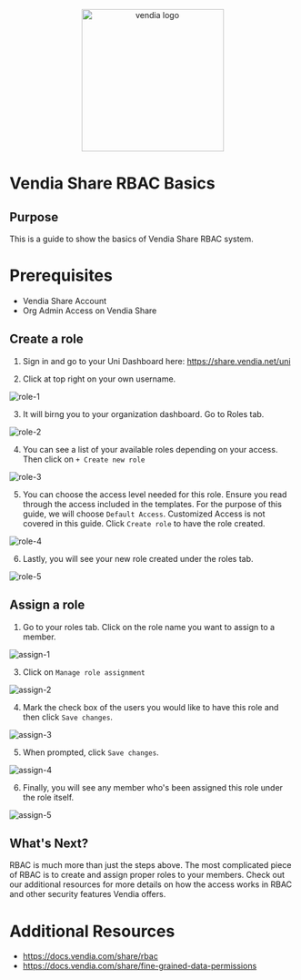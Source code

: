 <p align="center">
  <a href="https://vendia.net/">
    <img src="https://share.vendia.net/logo.svg" alt="vendia logo" width="250px">
  </a>
</p>


# Vendia Share RBAC Basics


## Purpose
This is a guide to show the basics of Vendia Share RBAC system. 

# Prerequisites
* Vendia Share Account
* Org Admin Access on Vendia Share

## Create a role
1. Sign in and go to your Uni Dashboard here: https://share.vendia.net/uni

2. Click at top right on your own username.

![role-1](./img/role-1.png)

3. It will birng you to your organization dashboard. Go to Roles tab.

![role-2](./img/role-2.png)

4. You can see a list of your available roles depending on your access. Then click on `+ Create new role`

![role-3](./img/role-3.png)

5. You can choose the access level needed for this role. Ensure you read through the access included in the templates. For the purpose of this guide, we will choose `Default Access`. Customized Access is not covered in this guide. Click `Create role` to have the role created.

![role-4](./img/role-4.png)

6. Lastly, you will see your new role created under the roles tab.
   
![role-5](./img/role-5.png)

## Assign a role
1. Go to your roles tab. Click on the role name you want to assign to a member.
   
![assign-1](./img/assign-1.png)

3. Click on `Manage role assignment`

![assign-2](./img/assign-2.png)

4. Mark the check box of the users you would like to have this role and then click `Save changes`.

![assign-3](./img/assign-3.png)

5. When prompted, click `Save changes`.

![assign-4](./img/assign-4.png)

6. Finally, you will see any member who's been assigned this role under the role itself.

![assign-5](./img/assign-5.png)

## What's Next?
RBAC is much more than just the steps above. The most complicated piece of RBAC is to create and assign proper roles to your members. Check out our additional resources for more details on how the access works in RBAC and other security features Vendia offers.

# Additional Resources

* https://docs.vendia.com/share/rbac
* https://docs.vendia.com/share/fine-grained-data-permissions
